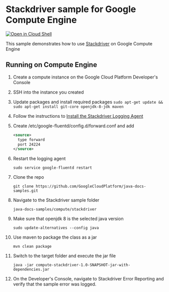 # Stackdriver sample for Google Compute Engine

<a href="https://console.cloud.google.com/cloudshell/open?git_repo=https://github.com/GoogleCloudPlatform/java-docs-samples&page=editor&open_in_editor=compute/error-reporting/README.md">
<img alt="Open in Cloud Shell" src ="http://gstatic.com/cloudssh/images/open-btn.png"></a>

This sample demonstrates how to use [Stackdriver](https://cloud.google.com/error-reporting/) on Google Compute Engine
## Running on Compute Engine
1. Create a compute instance on the Google Cloud Platform Developer's Console
1. SSH into the instance you created
1. Update packages and install required packages
    `sudo apt-get update && sudo apt-get install git-core openjdk-8-jdk maven`
1. Follow the instructions to [Install the Stackdriver Logging Agent](https://cloud.google.com/logging/docs/agent/installation)
1. Create /etc/google-fluentd/config.d/forward.conf and add

    ```xml
    <source>
      type forward
      port 24224
    </source>
    ```

1. Restart the logging agent

    `sudo service google-fluentd restart`

1. Clone the repo

    `git clone https://github.com/GoogleCloudPlatform/java-docs-samples.git`

1. Navigate to the Stackdriver sample folder

    `java-docs-samples/compute/stackdriver`

1. Make sure that openjdk 8 is the selected java version

    `sudo update-alternatives --config java`

1. Use maven to package the class as a jar

    `mvn clean package`

1. Switch to the target folder and execute the jar file

    `java -jar compute-stackdriver-1.0-SNAPSHOT-jar-with-dependencies.jar`

1. On the Developer's Console, navigate to Stackdriver Error Reporting and verify that the sample
   error was logged.
